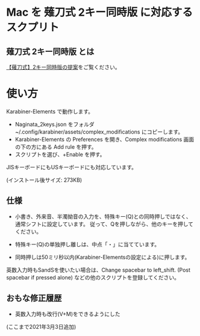 # Mac を 薙刀式 2キー同時版 に対応するスクプリト

## 薙刀式 2キー同時版 とは

[【薙刀式】2キー同時版の提案](http://oookaworks.seesaa.net/article/479308905.html#gsc.tab=0)をご覧ください。

# 使い方

Karabiner-Elements で動作します。

* Naginata_2keys.json をフォルダ ~/.config/karabiner/assets/complex_modifications にコピーします。
* Karabiner-Elements の Preferences を開き、Complex modifications 画面の下の方にある Add rule を押す。
* スクリプトを選び、+Enable を押す。

JISキーボードにもUSキーボードにも対応しています。

(インストール後サイズ: 273KB)

## 仕様

* 小書き、外来音、半濁拗音の入力を、特殊キー(Q)との同時押しではなく、通常シフトに設定しています。
従って、Qを押しながら、他のキーを押してください。

* 特殊キー(Q)の単独押し離しは、中点「・」に当てています。
* 同時押しは50ミリ秒以内(Karabiner-Elementsの設定による)に押します。

英数入力時もSandSを使いたい場合は、Change spacebar to left_shift. (Post spacebar if pressed alone)
などの他のスクリプトを登録してください。

## おもな修正履歴

* 英数入力時も改行(V+M)をできるようにした

(ここまで2021年3月3日追加)
